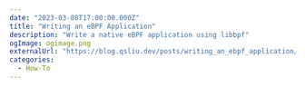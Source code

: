 ```yaml
---
date: "2023-03-08T17:00:00.000Z"
title: "Writing an eBPF Application"
description: "Write a native eBPF application using libbpf"
ogImage: ogimage.png
externalUrl: "https://blog.qsliu.dev/posts/writing_an_ebpf_application/"
categories:
  - How-To
---
```

